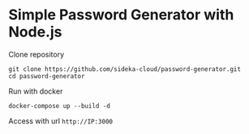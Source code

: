 # Simple Password Generator with Node.js

Clone repository
```
git clone https://github.com/sideka-cloud/password-generator.git
cd password-generator
```

Run with docker
```
docker-compose up --build -d
```

Access with url `http://IP:3000`
